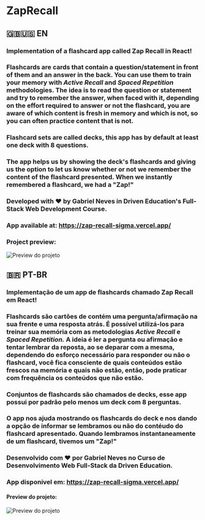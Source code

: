 # ZapRecall

## 🇬🇧🇺🇸 EN

### Implementation of a flashcard app called Zap Recall in React!

### Flashcards are cards that contain a question/statement in front of them and an answer in the back. You can use them to train your memory with *Active Recall* and *Spaced Repetition* methodologies. The idea is to read the question or statement and try to remember the answer, when faced with it, depending on the effort required to answer or not the flashcard, you are aware of which content is fresh in memory and which is not, so you can often practice content that is not.

### Flashcard sets are called decks, this app has by default at least one deck with 8 questions.

### The app helps us by showing the deck's flashcards and giving us the option to let us know whether or not we remember the content of the flashcard presented. When we instantly remembered a flashcard, we had a "Zap!"

### Developed with ❤️ by Gabriel Neves in Driven Education's Full-Stack Web Development Course.

### App available at: https://zap-recall-sigma.vercel.app/

### Project preview:
![Preview do projeto](img/preview.png)


## 🇧🇷 PT-BR

### Implementação de um app de flashcards chamado Zap Recall em React!

### Flashcards são cartões de contém uma pergunta/afirmação na sua frente e uma resposta atrás. É possível utilizá-los para treinar sua memória com as metodologias *Active Recall* e *Spaced Repetition.* A ideia é ler a pergunta ou afirmação e tentar lembrar da reposta, ao se deparar com a mesma, dependendo do esforço necessário para responder ou não o flashcard, você fica consciente de quais conteúdos estão frescos na memória e quais não estão, então, pode praticar com frequência os conteúdos que não estão.

### Conjuntos de flashcards são chamados de decks, esse app possui por padrão pelo menos um deck com 8 perguntas.

### O app nos ajuda mostrando os flashcards do deck e nos dando a opção de informar se lembramos ou não do contéudo do flashcard apresentado. Quando lembramos instantaneamente de um flashcard, tivemos um "Zap!"
 
### Desenvolvido com ❤️ por Gabriel Neves no Curso de Desenvolvimento Web Full-Stack da Driven Education.

### App disponivel em: https://zap-recall-sigma.vercel.app/

#### Preview do projeto:
![Preview do projeto](img/preview.png)
